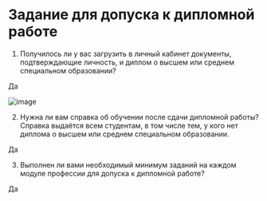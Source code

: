 # Задание для допуска к дипломной работе  
1. Получилось ли у вас загрузить в личный кабинет документы, подтверждающие личность, и диплом о высшем или среднем специальном образовании?  

Да  

![image](https://github.com/SergeyM90/Zadanie/assets/84016375/942ac57d-774d-4168-b13b-e404d46da36d)


2. Нужна ли вам справка об обучении после сдачи дипломной работы? Справка выдаётся всем студентам, в том числе тем, у кого нет диплома о высшем или среднем специальном образовании.  

Да  


3. Выполнен ли вами необходимый минимум заданий на каждом модуле профессии для допуска к дипломной работе?  

Да  

